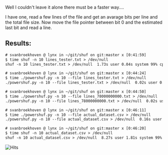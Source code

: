 Well I couldn't leave it alone there must be a faster way....

I have one, read a few lines of the file and get an avarage bits per line and the total file size.
Now move the file pointer between bit 0 and the estimated last bit and read a line.

## Results:

```txt
# svanbroekhoven @ lynx in ~/git/shuf on git:master x [0:41:59] 
$ time shuf -n 10 lines_tester.txt > /dev/null
shuf -n 10 lines_tester.txt > /dev/null  1.73s user 0.04s system 99% cpu 1.774 total

# svanbroekhoven @ lynx in ~/git/shuf on git:master x [0:44:24] 
$ time ./powershuf.py -n 10 --file lines_tester.txt > /dev/null 
./powershuf.py -n 10 --file lines_tester.txt > /dev/null  0.02s user 0.00s system 98% cpu 0.024 total

# svanbroekhoven @ lynx in ~/git/shuf on git:master x [0:44:50] 
$ time ./powershuf.py -n 10 --file lines_78000000000.txt > /dev/null 
./powershuf.py -n 10 --file lines_78000000000.txt > /dev/null  0.02s user 0.01s system 80% cpu 0.047 total

# svanbroekhoven @ lynx in ~/git/shuf on git:master x [0:46:11] 
$ time ./powershuf.py -n 10 --file actual_dataset.csv > /dev/null 
./powershuf.py -n 10 --file actual_dataset.csv > /dev/null  0.16s user 0.02s system 99% cpu 0.179 total

# svanbroekhoven @ lynx in ~/git/shuf on git:master x [0:46:20] 
$ time shuf -n 10 actual_dataset.csv > /dev/null
shuf -n 10 actual_dataset.csv > /dev/null  8.27s user 1.81s system 99% cpu 10.149 total
```

![Hits](https://hitcounter.pythonanywhere.com/count/tag.svg?url=https%3A%2F%2Fgitlab.com%2Faapjeisbaas%2Fshuf)